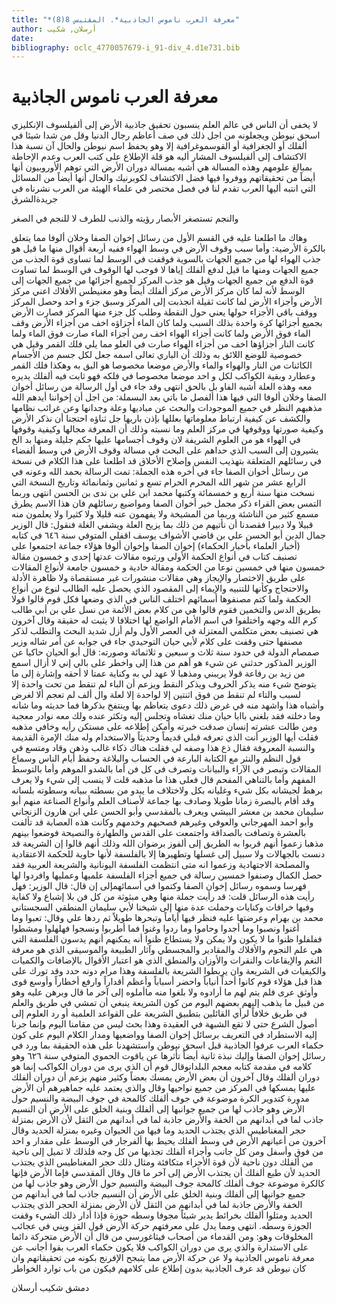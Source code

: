 ```yaml
---
title: "*معرفة العرب ناموس الجاذبية*. المقتبس 8(8)"
author: أرسلان, شكيب
date: 
bibliography: oclc_4770057679-i_91-div_4.d1e731.bib
---
```




#  معرفة العرب ناموس الجاذبية 


 لا يخفى أن الناس في عالم العلم ينسبون تحقيق جاذبية الأرض إلى ألفيلسوف الإنكليزي اسحق نيوطن ويجعلونه من اجل ذلك في صف أعاظم رجال الدنيا وقل من شدا شيئا في ألفلك أو الجغرافية أو القوسموغرافية إلا وهو يحفظ اسم نيوطن والحال آن نسبة هذا الاكتشاف إلى ألفيلسوف المشار أليه هو قلة الإطلاع على كتب العرب وعدم الإحاطة بمبالغ علومهم وهذه المسالة هي أشبه بمسالة دوران الأرض التي توهم الأوروبيون أنها أيضاً من تحقيقاتهم ووفروا فيها فضل الاكتشاف لكوبرنيك والحال أنها أيضاً من المسائل التي انتبه أليها العرب تقدم لنا في فصل مختصر في علماء الهيئة من العرب نشرناه في جريدةالشرق 

 والنجم تستصغر الأبصار رؤيته   والذنب للطرف لا للنجم في الصغر  

 وهاك ما اطلعنا عليه في القسم الأول من رسائل إخوان الصفا وخلان ألوفا مما يتعلق بالكرة الأرضية: وأما سبب وقوف الأرض في وسط الهواء ففيه  أربعة  أقوال منها ما قيل هو جذب الهواء لها من جميع الجهات بالسوية فوقفت في الوسط لما تساوى قوة الجذب من جميع الجهات ومنها ما قيل لدفع ألفلك إياها لا فوجب لها الوقوف في الوسط لما تساوت قوة الدفع من جميع الجهات وقيل هو جذب المركز لجميع أجزائها من جميع الجهات إلى الوسط لأنه لما كان مركز الأرض مركز ألفلك أيضاً وهو مغنيطس الأفلاك اعني مركز الأرض وأجزاء الأرض لما كانت ثقيلة انجذبت إلى المركز وسبق جزء و  احد  وحصل المركز ووقف باقي الأجزاء حولها يعني حول النقطة وطلب كل جزء منها المركز فصارت الأرض بجميع أجزائها كرة واحدة بذلك السبب ولما كان الماء أجزاؤه اخف من أجزاء الأرض وقف الماء فوق الأرض ولما كانت أجزاء الهواء اخف رمن أجزاء الماء صارت فوق الماء ولما كانت النار أجزاؤها اخف من أجزاء الهواء صارت في العلو مما يلي فلك القمر وقيل هي خصوصية للوضع اللائق به وذلك أن الباري تعالى اسمه جعل لكل جسم من الأجسام الكائنات من النار والهواء والماء والأرض موضعا مخصوصا هو البق به وهكذا فلك القمر وعطارد وبقية الكواكب لكل و  احد  موضعا مخصوصا في فلكه فهو ثابت فيه ألفلك يديره معه وهذه العلة أشبه الفاو بل بالحق انتهى وقد جاء في أول الرسالة من رسائل أخوان الصفا وخلان ألوفا التي فيها هذا ألفصل ما باتي بعد البسملة: من اجل   أن إخواننا أيدهم الله مذهبهم النظر في جميع الموجودات والبحث عن مباديها وعلة وجدانها وعن غرائب نظامها والكشف عن كيفية ارتباط معلوماتها بعللها بإذن باريها جل ثناؤه احتجنا أن نذكر الأرض وكيفية صورتها ووقوفها في مركز العلم وما نسبته وذلك أن المعرفة مجالها وكيفية وقوفها في الهواء هو من العلوم الشريفة لان وقوف أجسامها عليها حكم جليلة ومنها بد الخ يشيرون إلى السبب الذي حداهم على البحث في مسالة وقوف الأرض في وسط ألفضاء في رسائلهم المتعلقة بتهذيب النفس وإصلاح الأخلاق قد اطلعنا على هذا الكلام في نسخة من رسائل أخوان الصفا جاء في أخره هذه الجملة: تمت الرسالة بحمد الله وعونه في الرابع  عشر  من شهر الله المحرم الحرام  تسع  و  ثمانين  وثمانمائة وتاريخ النسخة التي نسخت منها سنة  أربع  و  خمسمائة  وكتبها محمد ابن علي بن ندى بن الحسن انتهى وربما التمس بعض القراء ذكر مجمل خير أخوان الصفا ومواضيع رسائلهم فان هذا الاسم يطرق مسمع كثير من الناشئة وربما من المشيخة ولا يفهمون عنه قليلا ولا كثيرا ولا يعلمون منه قبيلا ولا دبيرا فقصدنا أن نأتيهم من ذلك بما يزيح العلة ويشفي الغلة فنقول: قال الوزير جمال الدين أبو الحسن علي بن قاضي الأشواف يوسف اقفلي المتوفي سنة  ٦٤٦  في كتابه (أخبار العلماء بأخبار الحكماء) إخوان الصفا وإخوان ألوفا هؤلاء جماعة اجتمعوا على تصنيف كتاب في أنواع الحكمة الأولى ورتبوه مقالات عدتها  إحدى  و  خمسون  مقالة  خمسون  منها في  خمسين  نوعا من الحكمة ومقالة حادية و  خمسون  جامعة لأنواع المقالات على طريق الاختصار والإيجاز وهي مقالات منشورات غير مستقصاة ولا ظاهرة الأدلة والاحتجاج وكأنها للتنبيه والإيماء إلى المقصود الذي يحصل عليه الطالب لنوع من أنواع الحكمة ولما كتم مصنفوها أسمائهم اختلف الناس في الذي وضعها فكل قوم قالوا قولا بطريق الدس والتخمين فقوم قالوا هي من كلام بعض الأئمة من نسل علي بن أبي طالب كرم الله وجهه واختلفوا في اسم الأمام الواضع لها اختلافا لا يثبت له حقيقة وقال آخرون هي تصنيف بعض متكلمي المعتزلة في العصر الأول ولم أزل شديد البحث والتطلب لذكر مصنفها حتى وقفت على كلام لأبي حيان التوحيدي جاء في جوابه عن أمر شاله وزير صمصام الدولة في حدود سنة  ثلاث  و  سبعين  و  ثلاثمائة  وصورته: قال أبو الحيان حاكيا عن الوزير المذكور حدثني عن شيء هو أهم من هذا إلى واخطر على بالي   إني لا أزال اسمع من زيد بن رفاعة قولا يريبني ومذهبا لا عهد لي به وكناية عمتا لا أحقه وإشارة إلى ما يتوضح شيء منه يذكر الحروف ويذكر النقط ويزعم أن الباء لم تنقط من تحت واحدة إلا لسبب والتاء لم تنقط من فوق  اثنتين  إلا لواحدة إلا لعلة وال  ألف  لم تعجم ألا لغرض وأشباه هذا واشهد منه في غرض ذلك دعوى يتعاظم بها وينتفخ بذكرها فما حديثه وما شانه وما دخلته فقد بلغني باابا حيان منك تغشاه وتجلس إليه وتكثر عنده ولك معه نوادر معجبة ومن طالت عشرته إنسان صدقت خبرته وأمكن إطلاعه على مستكن رأيه وخافي مذهبه فقلت أيها الوزير أنت الذي تعرفه قبلي قديماً وحديثاً والاستخدام وله منك الإمرة القديمة والنسبة المعروفة فقال ذع هذا وصفه لي فقلت هناك ذكاء غالب وذهن وقاد ومتسع في قول النظم والنثر مع الكتابة البارعة في الحساب والبلاغة وحفظ أيام الناس وسماع المقالات وتبصر في الآراء والبيانات وتصرف في كل فن أما بالشدو الموهم وأما بالتوسط المفهم وأما بالتناهي المفحم قال فعلى هذا ما مذهبه قلت لا ينسب إلى شيء ولا يعرف برهط لجيشانه بكل شيء وغليانه بكل ولاختلاف ما يبدو من بسطته ببيانه وسطوته بلسانه وقد أقام بالبصرة زمانا طويلا وصادف بها جماعة لأصناف العلم وأنواع الصناعة منهم أبو سليمان محمد بن معشر البيشي ويعرف بالمقدسي وأبو الحسن علي ابن هارون الزنجاني وأبو احمد المهرجاني والعوفي وغيرهم فصحبهم وخدمهم وكانت هذه العصابة قد تألفت بالعشرة وتصافت بالصداقة واجتمعت على القدس والطهارة والنصيحة فوضعوا بينهم مذهبا زعموا أنهم قربوا به الطريق إلى ألفوز برضوان الله وذلك أنهم قالوا إن الشريعة قد دنست بالجهالات ولا سبيل إلى غسلها وتطهيرها إلا بالفلسفة لأنها حاوية للحكمة الاعتقادية والمصلحة الاجتهادية وزعموا انه متى انتظمت الفلسفة اليونانية والشريعة العربية فقد حصل الكمال وصنفوا  خمسين  رسالة في جميع أجزاء الفلسفة علميها وعمليها وافردوا لها فهرسا وسموه رسائل إخوان الصفا وكتموا في أسمائهمإلى إن قال: قال الوزير: فهل رأيت هذه الرسائل قلت: قد رأيت جملة منها وهي مبثوثة من كل فن بلا إشباع ولا كفاية وفيها خرافات وكنايات وحملت عدة منها إلى شيخنا لأبي سليمان المنطقي السجستاني محمد بن بهرام وعرضتها عليه فنظر فيها أياماً وتبحرها طويلاً ثم ردها علي وقال: تعبوا وما أغنوا ونصبوا وما أجدوا وحاموا وما ردوا وغنوا فما أطربوا ونسجوا   فهلهلوا ومشطوا ففلفلوا ظنوا ما لا يكون ولا يمكن ولا يستطاع ظنوا أنه يمكنهم أنهم يدسون الفلسفة التي هي علم النجوم والأفلاك والمقادير والمجسطي وآثار الطبيعة والموسيقى الذي هو معرفة النغم والإيقاعات والنقرات والأوزان والمنطق الذي هو اعتبار الأقوال بالإضافات والكميات والكيفيات في الشريعة وان يربطوا الشريعة بالفلسفة وهذا مرام دونه حدد وقد تورك على هذا قبل هؤلاء قوم كانوا أحداً أنياباً واحضر أسباباً وأعظم أقداراً وارفع أخطاراً وأوسع قوى وأوثق عرى فلم يتم لهم ما أرادوه ولا بلغوا منه ماأملوه إلى آخر ما قال وبرهن عليه وهو من قبيل ما يذهب إليهم بعضهم اليوم من كون الشريعة ينبغي أن تمشي في طريق والعلم في طريق خلافاً لرأي القائلين بتطبيق الشريعة على القواعد العلمية أو رد العلوم إلى أصول الشرع حتى لا تقع الشبهة في العقيدة وهذا بحث ليس من مقامنا اليوم وإنما جرنا إليه الاستطراد في التعريف برسائل إخوان الصفا وواضعيها ومدار الكلام اليوم على كون حكماء العرب عرفوا الجاذبية قبل اسحق نيوطن واستشهدنا على هذه الحقيقة بما ورد في رسائل إخوان الصفا وإليك نبذة ثانية أيضاً تأثرها عن ياقوت الحموي المتوفي سنة  ٦٢٦  وهو كلامه في مقدمة كتابه معجم البلدانوقال قوم أن الذي يرى من دوران الكواكب إنما هو دوران ألفلك وقال آخرون أن بعض الأرض يمسك بعضاً وكثير منهم يزعم أن دوران ألفلك عليها يمسكها في المركز من جميع نواحيها وقال والذي يعتمد عليه جماهيرهم أن الأرض مدورة كتدوير الكرة موضوعة في جوف ألفلك كالمحة في جوف البيضة والنسيم حول الأرض وهو جاذب لها من جميع جوانبها إلى ألفلك وبنية الخلق على الأرض أن النسيم جاذب لما في أبدانهم من الخفة والأرض جاذبة لما في أبدانهم من الثقل لأن الأرض بمنزلة حجر المغناطيس الذي يجتذب الحديد وما فيها من الحيوان وغيره بمنزلة الحديد وقال آخرون من أعيانهم الأرض في وسط ألفلك يحيط بها ألفرجار في الوسط على مقدار و  احد  من فوق وأسفل ومن كل جانب وأجزاء ألفلك تجذبها من كل وجه فلذلك لا تميل إلى ناحية من ألفلك دون ناحية لأن قوة الأجزاء متكافئة ومثال ذلك حجر المغناطيس الذي يجتذب الحديد لأن طبع ألفلك أن يجتذب الأرض إلى آخر ما قال وقال ألمقدسي فإما الأرض فإنها كالكرة موضوعة جوف ألفلك كالمحة جوف البيضة والنسيم حول الأرض وهو جاذب لها من جميع جوانبها إلى ألفلك وبنية الخلق على   الأرض أن النسيم جاذب لما في أبدانهم من الخفة والأرض جاذبة لما في أبدانهم من الثقل لأن الأرض بمنزلة الحجر الذي يجتذب الحديد ومثلوا ألفلك بخرائط يدير شيئاً مجوفا وسطه حوزة فإذا أدار ذلك الشيء وقفت الجوزة وسطه. انتهى ومما يدل على معرفتهم حركة الأرض قول القز ويني في عجائب المخلوقات وهو: ومن القدماء من أصحاب فيثاغورسي من قال أن الأرض متحركة دائما على الاستدارة والذي يرى من دوران الكواكب فلا يكون حكماء العرب بقوا أجانب عن معرفة ناموس الجاذبية ولا عن حركة الأرض مما يتبجح الإفرنج بكونه من تحقيقاتهم وان كان نيوطن قد عرف الجاذبية بدون إطلاع على كلامهم فيكون من باب توارد الخواطر 

 دمشق  شكيب  أرسلان 
